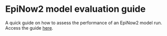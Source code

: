 # EpiNow2 model evaluation guide

A quick guide on how to assess the performance of an EpiNow2 model run. Access the guide [here](https://jamesmbaazam.github.io/EpiNow2-Eval-Guide/).
